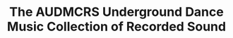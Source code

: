 ---
ee_id: '2242'
site: '1'
type: '2'
long_id: 2013-063 AUDMCRS website
url: 2013-063-audmcrs-website
year: '2013'
medium: Website
commission:
add_credit:
dims:
pitch: "​Website 4 my touring trance record collection."
ps:
live_url: http://audmcrs.coryarcangel.com
related: |-
  [2217] [2011-156-audmcrs-installation] 2011-156 The AUDMCRS Underground Dance Music Collection of Recorded Sound
  [2228] [2012-065-audmcrs-essay] 2012-065 AUDMCRS Essay
title: The AUDMCRS Underground Dance Music Collection of Recorded Sound
youtube:
imgs: audmcrs-website-2013-063-digital-database-ih.jpg
subheading: "(Website)"
year2: '2013'
download:
add_credits:
related_code:
! '':
layout: things-i-made
---